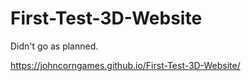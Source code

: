 # First-Test-3D-Website

Didn't go as planned. 

https://johncorngames.github.io/First-Test-3D-Website/
